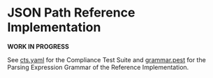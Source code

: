 # JSON Path Reference Implementation

**WORK IN PROGRESS**

See [cts.yaml](tests/cts.yaml) for the Compliance Test Suite and [grammar.pest](src/grammar.pest) for the Parsing Expression Grammar of the Reference Implementation.